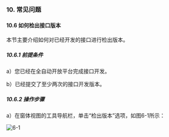 ### 10. 常见问题

#### 10.6 如何检出接口版本

本节主要介绍如何对已经开发的接口进行检出版本。

##### 10.6.1 前提条件

a）您已经在全自动开放平台完成接口开发。

b）已经提交了至少两次的接口开发版本。

##### 10.6.2 操作步骤

a）在窗体视图的工具导航栏，单击“检出版本”选项，如图6-1所示：

![6-1](https://www.feisuanyz.com/fsimage/ks-image/ks_12-7_img.png)
